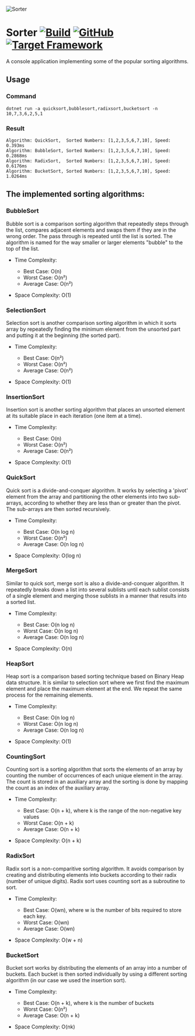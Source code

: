 ![Sorter](https://i.imgur.com/sUgVSLZ.png)

# Sorter [![Build](https://github.com/bokklu/sorter/actions/workflows/dotnet-build.yml/badge.svg)](https://github.com/bokklu/sorter/actions/workflows/dotnet-build.yml) [![GitHub](https://img.shields.io/github/license/bokklu/proxy-client?style=flat-square)](https://github.com/bokklu/proxy-client/blob/master/LICENSE) [![Target Framework](https://img.shields.io/static/v1?label=Target%20Framework&message=.NET%205.0&color=blue&style=flat-square)](https://dotnet.microsoft.com/download/dotnet/5.0)

A console application implementing some of the popular sorting algorithms.

## Usage
### Command
```shell
dotnet run -a quicksort,bubblesort,radixsort,bucketsort -n 10,7,3,6,2,5,1
```
### Result
```shell
Algorithm: QuickSort,  Sorted Numbers: [1,2,3,5,6,7,10], Speed: 0.393ms
Algorithm: BubbleSort, Sorted Numbers: [1,2,3,5,6,7,10], Speed: 0.2868ms
Algorithm: RadixSort,  Sorted Numbers: [1,2,3,5,6,7,10], Speed: 0.6176ms
Algorithm: BucketSort, Sorted Numbers: [1,2,3,5,6,7,10], Speed: 1.0264ms
```
## The implemented sorting algorithms:
### BubbleSort
Bubble sort is a comparison sorting algorithm that repeatedly steps through the list, compares adjacent elements and swaps them if they are in the wrong order. The pass through is repeated until the list is sorted. The algorithm is named for the way smaller or larger elements "bubble" to the top of the list.

- Time Complexity:
  - Best Case: O(n)
  - Worst Case: O(n²)
  - Average Case: O(n²)

- Space Complexity: O(1)

### SelectionSort
Selection sort is another comparison sorting algorithm in which it sorts array by repeatedly finding the minimum element from the unsorted part and putting it at the beginning (the sorted part).

- Time Complexity:
  - Best Case:  O(n²)
  - Worst Case: O(n²)
  - Average Case: O(n²)

- Space Complexity: O(1)

### InsertionSort
Insertion sort is another sorting algorithm that places an unsorted element at its suitable place in each iteration (one item at a time).

- Time Complexity:
  - Best Case: O(n) 
  - Worst Case: O(n²)
  - Average Case: O(n²)

- Space Complexity: O(1)

### QuickSort
Quick sort is a divide-and-conquer algorithm. It works by selecting a 'pivot' element from the array and partitioning the other elements into two sub-arrays, according to whether they are less than or greater than the pivot. The sub-arrays are then sorted recursively.

- Time Complexity:
  - Best Case: O(n log n)
  - Worst Case: O(n²)
  - Average Case: O(n log n)

- Space Complexity: O(log n)

### MergeSort
Similar to quick sort, merge sort is also a divide-and-conquer algorithm. It repeatedly breaks down a list into several sublists until each sublist consists of a single element and merging those sublists in a manner that results into a sorted list.

- Time Complexity:
  - Best Case: O(n log n)
  - Worst Case: O(n log n)
  - Average Case: O(n log n)

- Space Complexity: O(n)

### HeapSort
Heap sort is a comparison based sorting technique based on Binary Heap data structure. It is similar to selection sort where we first find the maximum element and place the maximum element at the end. We repeat the same process for the remaining elements.

- Time Complexity:
  - Best Case: O(n log n)
  - Worst Case: O(n log n)
  - Average Case: O(n log n)

- Space Complexity: O(1)

### CountingSort
Counting sort is a sorting algorithm that sorts the elements of an array by counting the number of occurrences of each unique element in the array. The count is stored in an auxiliary array and the sorting is done by mapping the count as an index of the auxiliary array.

- Time Complexity:
  - Best Case: O(n + k), where k is the range of the non-negative key values
  - Worst Case: O(n + k)
  - Average Case: O(n + k)

- Space Complexity: O(n + k)

### RadixSort
Radix sort is a non-comparitive sorting algorithm. It avoids comparison by creating and distributing elements into buckets according to their radix (number of unique digits). Radix sort uses counting sort as a subroutine to sort.

- Time Complexity:
  - Best Case: O(wn), where w is the number of bits required to store each key.
  - Worst Case: O(wn)
  - Average Case: O(wn)

- Space Complexity: O(w + n)

### BucketSort
Bucket sort works by distributing the elements of an array into a number of buckets. Each bucket is then sorted individually by using a different sorting algorithm (in our case we used the insertion sort).

- Time Complexity:
  - Best Case: O(n + k), where k is the number of buckets
  - Worst Case: O(n²)
  - Average Case: O(n + k)

- Space Complexity: O(nk)
